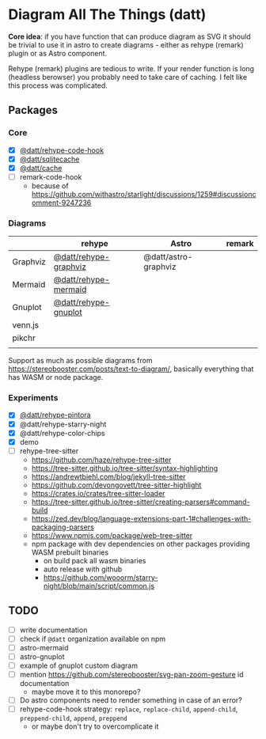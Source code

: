 # Diagram All The Things (datt)

**Core idea**: if you have function that can produce diagram as SVG it should be trivial to use it in astro to create diagrams - either as rehype (remark) plugin or as Astro component.

Rehype (remark) plugins are tedious to write. If your render function is long (headless berowser) you probably need to take care of caching. I felt like this process was complicated.

## Packages

### Core

- [x] [@datt/rehype-code-hook](/packages/rehype-code-hook/)
- [x] [@datt/sqlitecache](/packages/sqlitecache/)
- [x] [@datt/cache](/packages/cache/)
- [ ] remark-code-hook
  - because of https://github.com/withastro/starlight/discussions/1259#discussioncomment-9247236

### Diagrams

|          | rehype                                              | Astro                | remark |
| -------- | --------------------------------------------------- | -------------------- | ------ |
| Graphviz | [@datt/rehype-graphviz](/packages/rehype-graphviz/) | @datt/astro-graphviz |        |
| Mermaid  | [@datt/rehype-mermaid](/packages/rehype-mermaid/)   |                      |        |
| Gnuplot  | [@datt/rehype-gnuplot](/packages/rehype-gnuplot/)   |                      |        |
| venn.js  |                                                     |                      |        |
| pikchr   |                                                     |                      |        |
|          |                                                     |                      |        |

Support as much as possible diagrams from https://stereobooster.com/posts/text-to-diagram/, basically everything that has WASM or node package.

### Experiments

- [x] [@datt/rehype-pintora](/packages/rehype-mermaid/)
- [x] @datt/rehype-starry-night
- [x] @datt/rehype-color-chips
- [x] demo
- [ ] rehype-tree-sitter
  - https://github.com/haze/rehype-tree-sitter
  - https://tree-sitter.github.io/tree-sitter/syntax-highlighting
  - https://andrewtbiehl.com/blog/jekyll-tree-sitter
  - https://github.com/devongovett/tree-sitter-highlight
  - https://crates.io/crates/tree-sitter-loader
  - https://tree-sitter.github.io/tree-sitter/creating-parsers#command-build
  - https://zed.dev/blog/language-extensions-part-1#challenges-with-packaging-parsers
  - https://www.npmjs.com/package/web-tree-sitter
  - npm package with dev dependencies on other packages providing WASM prebuilt binaries
    - on build pack all wasm binaries
    - auto release with github
    - https://github.com/wooorm/starry-night/blob/main/script/common.js

## TODO

- [ ] write documentation
- [ ] check if `@datt` organization available on npm
- [ ] astro-mermaid
- [ ] astro-gnuplot
- [ ] example of gnuplot custom diagram
- [ ] mention https://github.com/stereobooster/svg-pan-zoom-gesture id documentation
  - maybe move it to this monorepo?
- [ ] Do astro components need to render something in case of an error?
- [ ] rehype-code-hook strategy: `replace`, `replace-child`, `append-child`, `preppend-child`, `append`, `preppend`
  - or maybe don't try to overcomplicate it
